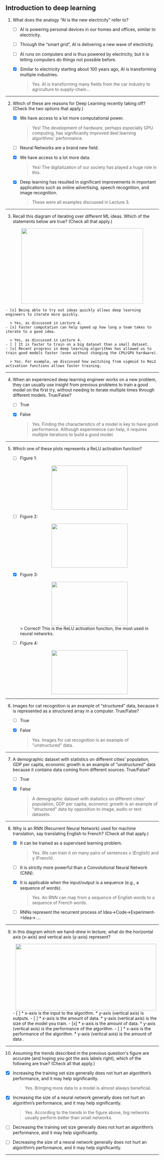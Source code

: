 ## Introduction to deep learning

1. What does the analogy “AI is the new electricity” refer to?
    - [ ] AI is powering personal devices in our homes and offices, similar to electricity.
    - [ ] Through the “smart grid”, AI is delivering a new wave of electricity.
    - [ ] AI runs on computers and is thus powered by electricity, but it is letting computers do things not possible before.
    - [x] Similar to electricity starting about 100 years ago, AI is transforming multiple industries.

      > Yes. AI is transforming many fields from the car industry to agriculture to supply-chain...
---
2. Which of these are reasons for Deep Learning recently taking off? (Check the two options that apply.)

    - [x] We have access to a lot more computational power.

      > Yes! The development of hardware, perhaps especially GPU computing, has significantly improved deel learning algorithms' performance.
    - [ ] Neural Networks are a brand new field.
    - [x] We have access to a lot more data.

      > Yes! The digitalization of our society has played a huge role in this.
    - [x] Deep learning has resulted in significant improvements in important applications such as online advertising, speech recognition, and image recognition.

      > These were all examples discussed in Lecture 3.
---
3. Recall this diagram of iterating over different ML ideas. Which of the statements below are true? (Check all that apply.)

  <center><img src='images/1.png' width='400' height='247'/></center>

    - [x] Being able to try out ideas quickly allows deep learning engineers to iterate more quickly.

      > Yes, as discussed in Lecture 4.
    - [x] Faster computation can help speed up how long a team takes to iterate to a good idea. 

      > Yes, as discussed in Lecture 4.
    - [ ] It is faster to train on a big dataset than a small dataset.
    - [x] Recent progress in deep learning algorithms has allowed us to train good models faster (even without changing the CPU/GPU hardware).

      > Yes. For example, we discussed how switching from sigmoid to ReLU activation functions allows faster training.
---
4. When an experienced deep learning engineer works on a new problem, they can usually use insight from previous problems to train a good model on the first try, without needing to iterate multiple times through different models. True/False?

    - [ ] True
    - [x] False

      >Yes. Finding the characteristics of a model is key to have good performance. Although experimence can help, it requires multiple iterations to build a good model.
---
5. Which one of these plots represents a ReLU activation function?

    - [ ] Figure 1:

      <center><img src='images/2.png' width='250' height='144'/></center>
    - [ ] Figure 2:

      <center><img src='images/3.png' width='250' height='144'/></center>
    - [x] Figure 3:
      <center><img src='images/4.png' width='250' height='144'/></center>
        > Correct! This is the ReLU activation function, the most used in neural networks.
    - [ ] Figure 4:

      <center><img src='images/5.png' width='250' height='144'/></center>
---
6. Images for cat recognition is an example of “structured” data, because it is represented as a structured array in a computer. True/False?

    - [ ] True
    - [x] False

      > Yes. Images for cat recognition is an example of "unstructured" data.
---
7. A demographic dataset with statistics on different cities' population, GDP per capita, economic growth is an example of “unstructured” data because it contains data coming from different sources. True/False?

    - [ ] True
    - [x] False

      > A demographic dataset with statistics on different cities' population, GDP per capita, economic growth is an example of "structured" data by opposition to image, audio or text datasets.
---
8. Why is an RNN (Recurrent Neural Network) used for machine translation, say translating English to French? (Check all that apply.)

    - [x] It can be trained as a supervised learning problem.

      > Yes. We can train it on many pairs of sentences x (English) and y (French).
    - [ ] It is strictly more powerful than a Convolutional Neural Network (CNN).
    - [x] It is applicable when the input/output is a sequence (e.g., a sequence of words).

      > Yes. An RNN can map from a sequence of English words to a sequence of French words.
    - [ ] RNNs represent the recurrent process of Idea->Code->Experiment->Idea->....
---
9. In this diagram which we hand-drew in lecture, what do the horizontal axis (x-axis) and vertical axis (y-axis) represent?

    <center><img src='images/6.png' width='462' height='218'/></center>
    - [ ] * x-axis is the input to the algorithm.
      * y-axis (vertical axis) is outputs.
    - [ ] * x-axis is the amount of data.
      * y-axis (vertical axis) is the size of the model you train.
    - [x] * x-axis is the amount of data.
      * y-axis (vertical axis) is the performance of the algorithm.
    - [ ] * x-axis is the performance of the algorithm.
      * y-axis (vertical axis) is the amount of data .
---
10. Assuming the trends described in the previous question's figure are accurate (and hoping you got the axis labels right), which of the following are true? (Check all that apply.)

  - [x] Increasing the training set size generally does not hurt an algorithm’s performance, and it may help significantly.

    > Yes. Bringing more data to a model is almost always beneficial.
  - [x] Increasing the size of a neural network generally does not hurt an algorithm’s performance, and it may help significantly.

    > Yes. According to the trends in the figure above, big networks usually perform better than small networks.
  - [ ] Decreasing the training set size generally does not hurt an algorithm’s performance, and it may help significantly.
  - [ ] Decreasing the size of a neural network generally does not hurt an algorithm’s performance, and it may help significantly.
---